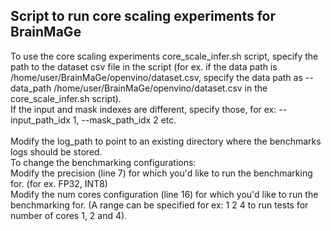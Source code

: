 ## Script to run core scaling experiments for BrainMaGe

To use the core scaling experiments core_scale_infer.sh script, specify the path to the dataset csv file in the script (for ex. if the data path is /home/user/BrainMaGe/openvino/dataset.csv, specify the data path as --data_path /home/user/BrainMaGe/openvino/dataset.csv in the core_scale_infer.sh script). <br>
If the input and mask indexes are different, specify those, for ex: --input_path_idx 1, --mask_path_idx 2 etc. <br>
<br> Modify the log_path to point to an existing directory where the benchmarks logs should be stored. 
<br> To change the benchmarking configurations: <br>
Modify the precision (line 7) for which you'd like to run the benchmarking for. (for ex. FP32, INT8) <br>
Modify the num cores configuration (line 16) for which you'd like to run the benchmarking for. (A range can be specified for ex: 1 2 4 to run tests for number of cores 1, 2 and 4). <br>

